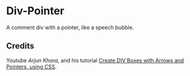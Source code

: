 # Div-Pointer

A comment div with a pointer, like a speech bubble.

## Credits

Youtube _Arjun Khara_, and his tutorial [Create DIV Boxes with Arrows and Pointers, using CSS](https://youtu.be/s7JwxPnYoOw).
